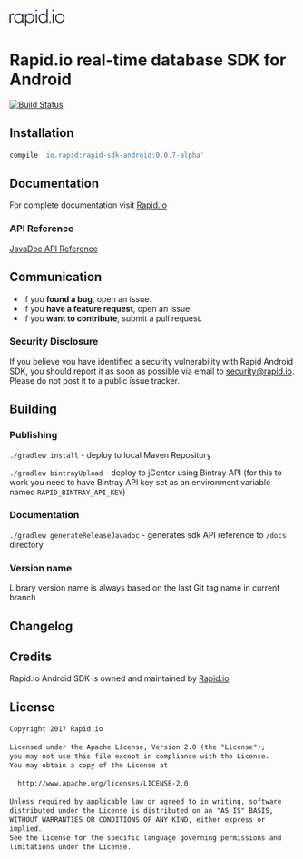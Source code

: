 ![Rapid.io](extras/rapid.png)

# Rapid.io real-time database SDK  for Android
[![Build Status](https://travis-ci.org/Rapid-SDK/android.svg?branch=master)](https://travis-ci.org/Rapid-SDK/android)


## Installation

```groovy
compile 'io.rapid:rapid-sdk-android:0.0.7-alpha'
```


## Documentation

For complete documentation visit [Rapid.io](https://www.rapid.io)

### API Reference
[JavaDoc API Reference](https://rapid-sdk.github.io/android/)


## Communication

- If you **found a bug**, open an issue.
- If you **have a feature request**, open an issue.
- If you **want to contribute**, submit a pull request.

### Security Disclosure

If you believe you have identified a security vulnerability with Rapid Android SDK, you should report it as soon as possible via email to [security@rapid.io](mailto:security@rapid.io). Please do not post it to a public issue tracker.


## Building

### Publishing
`./gradlew install` - deploy to local Maven Repository

`./gradlew bintrayUpload` - deploy to jCenter using Bintray API (for this to work you need to have Bintray API key set as an environment variable named `RAPID_BINTRAY_API_KEY`)

### Documentation
`./gradlew generateReleaseJavadoc` - generates sdk API reference to `/docs` directory

### Version name
Library version name is always based on the last Git tag name in current branch

## Changelog


## Credits

Rapid.io Android SDK is owned and maintained by [Rapid.io](http://www.rapid.io)


## License
    Copyright 2017 Rapid.io
    
    Licensed under the Apache License, Version 2.0 (the "License");
    you may not use this file except in compliance with the License.
    You may obtain a copy of the License at
    
      http://www.apache.org/licenses/LICENSE-2.0
    
    Unless required by applicable law or agreed to in writing, software
    distributed under the License is distributed on an "AS IS" BASIS,
    WITHOUT WARRANTIES OR CONDITIONS OF ANY KIND, either express or implied.
    See the License for the specific language governing permissions and
    limitations under the License.
